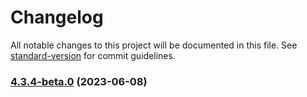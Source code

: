 # Changelog

All notable changes to this project will be documented in this file. See [standard-version](https://github.com/conventional-changelog/standard-version) for commit guidelines.

### [4.3.4-beta.0](https://github.com/DomoApps/ryuu-proxy/compare/v3.1.0...v4.3.4-beta.0) (2023-06-08)
